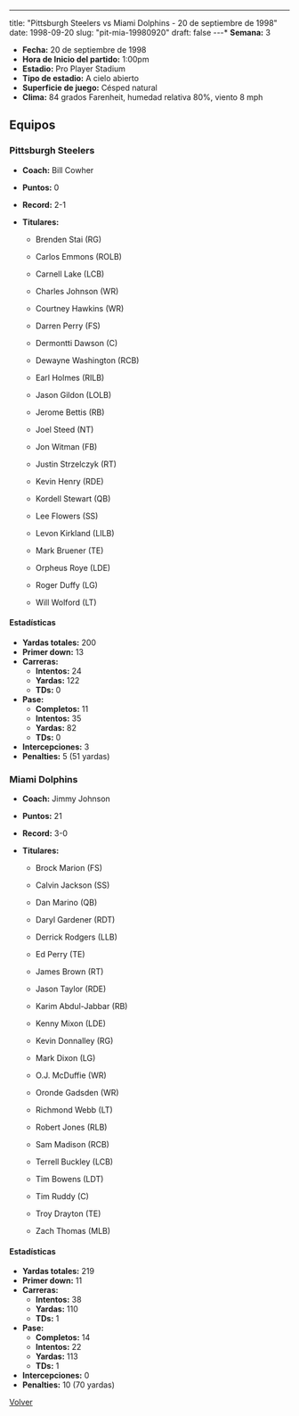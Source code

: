 ---
title: "Pittsburgh Steelers vs Miami Dolphins - 20 de septiembre de 1998"
date: 1998-09-20
slug: "pit-mia-19980920"
draft: false
---* **Semana:** 3
* **Fecha:** 20 de septiembre de 1998
* **Hora de Inicio del partido:** 1:00pm
* **Estadio:** Pro Player Stadium
* **Tipo de estadio:** A cielo abierto
* **Superficie de juego:** Césped natural
* **Clima:** 84 grados Farenheit, humedad relativa 80%, viento 8 mph

## Equipos


### Pittsburgh Steelers
* **Coach:** Bill Cowher
* **Puntos:** 0
* **Record:** 2-1
* **Titulares:** 

  * Brenden Stai (RG) 

  * Carlos Emmons (ROLB) 

  * Carnell Lake (LCB) 

  * Charles Johnson (WR) 

  * Courtney Hawkins (WR) 

  * Darren Perry (FS) 

  * Dermontti Dawson (C) 

  * Dewayne Washington (RCB) 

  * Earl Holmes (RILB) 

  * Jason Gildon (LOLB) 

  * Jerome Bettis (RB) 

  * Joel Steed (NT) 

  * Jon Witman (FB) 

  * Justin Strzelczyk (RT) 

  * Kevin Henry (RDE) 

  * Kordell Stewart (QB) 

  * Lee Flowers (SS) 

  * Levon Kirkland (LILB) 

  * Mark Bruener (TE) 

  * Orpheus Roye (LDE) 

  * Roger Duffy (LG) 

  * Will Wolford (LT) 

#### Estadísticas
* **Yardas totales:** 200
* **Primer down:** 13
* **Carreras:**
  * **Intentos:** 24
  * **Yardas:** 122
  * **TDs:** 0
* **Pase:**
  * **Completos:** 11
  * **Intentos:** 35
  * **Yardas:** 82
  * **TDs:** 0
* **Intercepciones:** 3
* **Penalties:** 5 (51 yardas)

### Miami Dolphins
* **Coach:** Jimmy Johnson
* **Puntos:** 21
* **Record:** 3-0
* **Titulares:** 

  * Brock Marion (FS) 

  * Calvin Jackson (SS) 

  * Dan Marino (QB) 

  * Daryl Gardener (RDT) 

  * Derrick Rodgers (LLB) 

  * Ed Perry (TE) 

  * James Brown (RT) 

  * Jason Taylor (RDE) 

  * Karim Abdul-Jabbar (RB) 

  * Kenny Mixon (LDE) 

  * Kevin Donnalley (RG) 

  * Mark Dixon (LG) 

  * O.J. McDuffie (WR) 

  * Oronde Gadsden (WR) 

  * Richmond Webb (LT) 

  * Robert Jones (RLB) 

  * Sam Madison (RCB) 

  * Terrell Buckley (LCB) 

  * Tim Bowens (LDT) 

  * Tim Ruddy (C) 

  * Troy Drayton (TE) 

  * Zach Thomas (MLB) 

#### Estadísticas
* **Yardas totales:** 219
* **Primer down:** 11
* **Carreras:**
  * **Intentos:** 38
  * **Yardas:** 110
  * **TDs:** 1
* **Pase:**
  * **Completos:** 14
  * **Intentos:** 22
  * **Yardas:** 113
  * **TDs:** 1
* **Intercepciones:** 0
* **Penalties:** 10 (70 yardas)


[Volver](/historia/1998)
